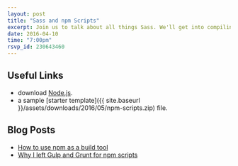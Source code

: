```yaml
---
layout: post
title: "Sass and npm Scripts"
excerpt: Join us to talk about all things Sass. We'll get into compiling Sass with NPM scripts, PostCSS, StyleLint (and whatever else you want to talk about).
date: 2016-04-10
time: "7:00pm"
rsvp_id: 230643460
---
```


## Useful Links
* download [Node.js](https://nodejs.org/en/).
* a sample [starter template]({{ site.baseurl }}/assets/downloads/2016/05/npm-scripts.zip) file.

## Blog Posts
* [How to use npm as a build tool](http://blog.keithcirkel.co.uk/how-to-use-npm-as-a-build-tool/)
* [Why I left Gulp and Grunt for npm scripts](https://medium.freecodecamp.com/why-i-left-gulp-and-grunt-for-npm-scripts-3d6853dd22b8#.yrwb2fpu8)

<!-- ## Need to install Node.js?

Try running `node -v` in the command line

You can download Node [here](https://nodejs.org/en/).



## Start with a package.json file

`npm init` and then hit enter a bunch

## npm scripts

npm scripts are a thing

## Pre and Post

You can use pre and post

## Config

You can set up a config

## &&

Need to run more than one thing??  Use &&

## &

Concurrency

Download the starter template [here]({{ site.baseurl }}/assets/downloads/2016/05/starter-template.zip) -->
